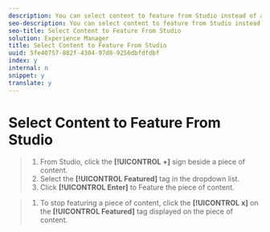 ```yaml
---
description: You can select content to feature from Studio instead of an App.
seo-description: You can select content to feature from Studio instead of an App.
seo-title: Select Content to Feature From Studio
solution: Experience Manager
title: Select Content to Feature From Studio
uuid: 5fe40757-882f-4304-97d8-9256dbfdfdbf
index: y
internal: n
snippet: y
translate: y
---
```


# Select Content to Feature From Studio


>1. From Studio, click the **[!UICONTROL  +]** sign beside a piece of content.
>1. Select the **[!UICONTROL  Featured]** tag in the dropdown list.
>1. Click **[!UICONTROL  Enter]** to Feature the piece of content.

>1. To stop featuring a piece of content, click the **[!UICONTROL  x]** on the **[!UICONTROL  Featured]** tag displayed on the piece of content.
